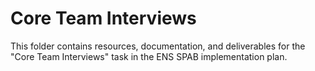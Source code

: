 # Core Team Interviews

This folder contains resources, documentation, and deliverables for the "Core Team Interviews" task in the ENS SPAB implementation plan.
